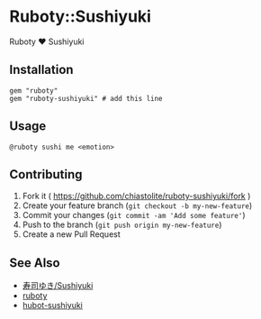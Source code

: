 # Ruboty::Sushiyuki

Ruboty :heart: Sushiyuki

## Installation

```Gemfile
gem "ruboty"
gem "ruboty-sushiyuki" # add this line
```
## Usage

```
@ruboty sushi me <emotion>
```

## Contributing

1. Fork it ( https://github.com/chiastolite/ruboty-sushiyuki/fork )
2. Create your feature branch (`git checkout -b my-new-feature`)
3. Commit your changes (`git commit -am 'Add some feature'`)
4. Push to the branch (`git push origin my-new-feature`)
5. Create a new Pull Request

## See Also

- [寿司ゆき/Sushiyuki](http://awayuki.net/sushiyuki/)
- [ruboty](http://github.com/r7kamura/ruboty)
- [hubot-sushiyuki](http://github.com/naoya/hubot-sushiyuki)

